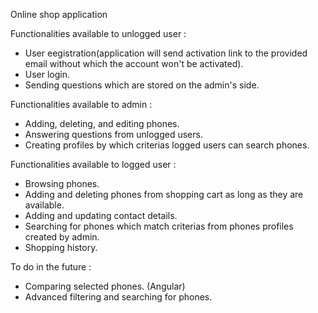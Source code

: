 Online shop application

Functionalities available to unlogged user :

- User eegistration(application will send activation link to the provided email without which the account won't be activated). 
- User login.
- Sending questions which are stored on the admin's side.



Functionalities available to admin :

- Adding, deleting, and editing phones.
- Answering questions from unlogged users.
- Creating profiles by which criterias logged users can search phones.



Functionalities available to logged user :

- Browsing phones.
- Adding and deleting phones from shopping cart as long as they are available.
- Adding and updating contact details.
- Searching for phones which match criterias from phones profiles created by admin.
- Shopping history.



To do in the future : 
- Comparing selected phones. (Angular)
- Advanced filtering and searching for phones.
